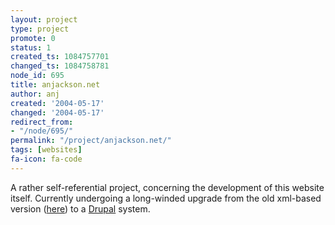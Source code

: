 ```yaml
---
layout: project
type: project
promote: 0
status: 1
created_ts: 1084757701
changed_ts: 1084758781
node_id: 695
title: anjackson.net
author: anj
created: '2004-05-17'
changed: '2004-05-17'
redirect_from:
- "/node/695/"
permalink: "/project/anjackson.net/"
tags: [websites]
fa-icon: fa-code
---
```

A rather self-referential project, concerning the development of this website itself.  Currently undergoing a long-winded upgrade from the old xml-based version (<a href="http://anjackson.net/old-site/public_html/">here</a>) to a <a href="http://www.drupal.org/">Drupal</a> system.
